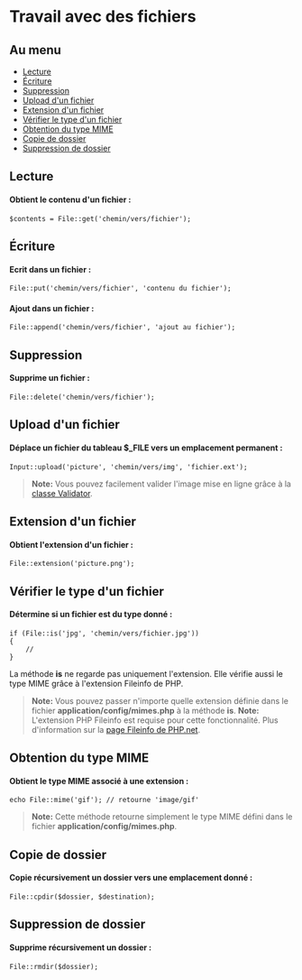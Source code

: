 # Travail avec des fichiers

## Au menu

- [Lecture](#get)
- [Écriture](#put)
- [Suppression](#delete)
- [Upload d'un fichier](#upload)
- [Extension d'un fichier](#ext)
- [Vérifier le type d'un fichier](#is)
- [Obtention du type MIME](#mime)
- [Copie de dossier](#cpdir)
- [Suppression de dossier](#rmdir)

<a name="get"></a>
## Lecture

#### Obtient le contenu d'un fichier :

    $contents = File::get('chemin/vers/fichier');

<a name="put"></a>
## Écriture

#### Ecrit dans un fichier :

    File::put('chemin/vers/fichier', 'contenu du fichier');

#### Ajout dans un fichier :

    File::append('chemin/vers/fichier', 'ajout au fichier');

<a name="delete"></a>
## Suppression

#### Supprime un fichier :

    File::delete('chemin/vers/fichier');

<a name="upload"></a>
## Upload d'un fichier

#### Déplace un fichier du tableau $_FILE vers un emplacement permanent :

    Input::upload('picture', 'chemin/vers/img', 'fichier.ext');

> **Note:** Vous pouvez facilement valider l'image mise en ligne grâce à la [classe Validator](/docs/v3/doc/validation).

<a name="ext"></a>
## Extension d'un fichier

#### Obtient l'extension d'un fichier :

    File::extension('picture.png');

<a name="is"></a>
## Vérifier le type d'un fichier

#### Détermine si un fichier est du type donné :

    if (File::is('jpg', 'chemin/vers/fichier.jpg'))
    {
        //
    }

La méthode **is** ne regarde pas uniquement l'extension. Elle vérifie aussi le type MIME grâce à l'extension Fileinfo de PHP.

> **Note:** Vous pouvez passer n'importe quelle extension définie dans le fichier **application/config/mimes.php** à la méthode **is**.
> **Note:** L'extension PHP Fileinfo est requise pour cette fonctionnalité. Plus d'information sur la [page Fileinfo de PHP.net](http://php.net/manual/fr/book.fileinfo.php).

<a name="mime"></a>
## Obtention du type MIME

#### Obtient le type MIME associé à une extension :

    echo File::mime('gif'); // retourne 'image/gif'

> **Note:** Cette méthode retourne simplement le type MIME défini dans le fichier **application/config/mimes.php**.

<a name="cpdir"></a>
## Copie de dossier

#### Copie récursivement un dossier vers une emplacement donné :

    File::cpdir($dossier, $destination);

<a name="rmdir"></a>
## Suppression de dossier

#### Supprime récursivement un dossier :

    File::rmdir($dossier);
